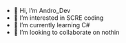 - 👋 Hi, I’m Andro_Dev
- 👀 I’m interested in SCRE coding
- 🌱 I’m currently learning C#
- 💞️ I’m looking to collaborate on nothin
